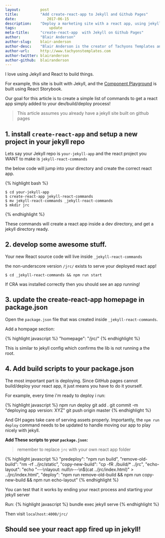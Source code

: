 ```yaml
---
layout:			post
title:			"Add create-react-app to Jekyll and Github Pages"
date:		 	   2017-06-15
description:	"Deploy a marketing site with a react app, using jekyll and github pages"
tags:			    update
meta-title:		"create-react-app  with Jekyll on Github Pages"
author:			"Blair Anderson"
author-slug:	blair-anderson
author-desc:	"Blair Anderson is the creator of Tachyons Templates and owner of Tachyons Templates."
author-url:		http://www.tachyonstemplates.com
author-twitter:	blairanderson
author-github:	blairanderson
---
```


I love using Jekyll and React to build things.

For example, this site is built with Jekyll, and the [Component Playground](/components/) is built using React Storybook.

Our goal for this article is to create a simple list of commands to get a react app simply added to your dev/build/deploy process!

> This article assumes you already have a jekyll site built on github pages

## 1. install `create-react-app` and setup a new project in your jekyll repo

Lets say your Jekyll repo is `your-jekyll-app` and the react project you WANT to make is `jekyll-react-commands`

the below code will jump into your directory and create the correct react app.


{% highlight bash %}
```
$ cd your-jekyll-app
$ create-react-app jekyll-react-commands
$ mv jekyll-react-commands _jekyll-react-commands
$ mkdir jrc
```
{% endhighlight %}


These commands will create a react app inside a dev directory, and get a jekyll directory ready.

## 2. develop some awesome stuff.

Your new React source code will live inside `_jekyll-react-commands`

the non-underscore version `/jrc/` exists to serve your deployed react app!

`$ cd _jekyll-react-commands && npm run start`

If CRA was installed correctly then you should see an app running!

## 3. update the create-react-app homepage in package.json

Open the `package.json` file that was created inside `_jekyll-react-commands`.

Add a hompage section:

{% highlight javascript %}
"homepage": "/jrc/"
{% endhighlight %}

This is similar to jekyll config which confirms the lib is not running a the root.

## 4. Add build scripts to your package.json

The most important part is deploying. Since GitHub pages cannot build/deploy your react app, it just means you have to do it yourself.

For example, every time i'm ready to deploy i run:

{% highlight javascript %}
npm run deploy
git add .
git commit -m "deploying app version: XYZ"
git push origin master
{% endhighlight %}

And GH pages take care of serving assets properly. Importantly, the `npm run deploy` command needs to be updated to handle moving our app to play nicely with jekyll.

**Add These scripts to your `package.json`:**

> remember to replace `jrc` with your own react app folder

{% highlight javascript %}
"predeploy": "npm run build",
"remove-old-build": "rm -rf ../jrc/static",
"copy-new-build": "cp -fR ./build/* ../jrc",
"echo-layout": "echo \"---\nlayout: null\n---\n$(cat ../jrc/index.html)\" > ../jrc/index.html",
"deploy": "npm run remove-old-build && npm run copy-new-build && npm run echo-layout"
{% endhighlight %}

You can test that it works by ending your react process and starting your jekyll server

Run:
{% highlight javascript %}
bundle exec jekyll serve
{% endhighlight %}

Then visit `localhost:4000/jrc/`

## Should see your react app fired up in jekyll!
